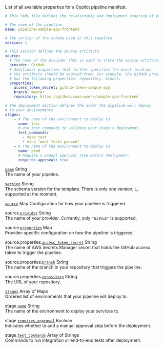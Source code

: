 List of all available properties for a Copilot pipeline manifest.
```yaml
# This YAML file defines the relationship and deployment ordering of your environments.

# The name of the pipeline
name: pipeline-sample-app-frontend

# The version of the schema used in this template
version: 1

# This section defines the source artifacts.
source:
  # The name of the provider that is used to store the source artifacts.
  provider: GitHub
  # Additional properties that further specifies the exact location
  # the artifacts should be sourced from. For example, the GitHub provider
  # has the following properties: repository, branch.
  properties:
    access_token_secret: github-token-sample-app
    branch: master
    repository: https://github.com/<user>/sample-app-frontend

# The deployment section defines the order the pipeline will deploy
# to your environments.
stages:
    - # The name of the environment to deploy to.
      name: test
      # Use test commands to validate your stage's deployment.
      test_commands:
        - make test
        - echo "woo! Tests passed"
    - # The name of the environment to deploy to.
      name: prod
      # Require a manual approval step before deployment.
      requires_approval: true
```
<a id="name" href="#name" class="field">`name`</a> <span class="type">String</span>  
The name of your pipeline.   

<div class="separator"></div>

<a id="version" href="#version" class="field">`version`</a> <span class="type">String</span>  
The schema version for the template. There is only one version, `1`, supported at the moment.

<div class="separator"></div>

<a id="source" href="#source" class="field">`source`</a> <span class="type">Map</span> 
Configuration for how your pipeline is triggered.

<span class="parent-field">source.</span><a id="source-provider" href="#source-provider" class="field">`provider`</a> <span class="type">String</span>  
The name of your provider. Currently, only `"GitHub"` is supported.

<span class="parent-field">source.</span><a id="source-properties" href="#source-properties" class="field">`properties`</a> <span class="type">Map</span>  
Provider-specific configuration on how the pipeline is triggered.

<span class="parent-field">source.properties.</span><a id="source-properties-ats" href="#source-properties-ats" class="field">`access_token_secret`</a> <span class="type">String</span>  
The name of AWS Secrets Manager secret that holds the GitHub access token to trigger the pipeline.

<span class="parent-field">source.properties.</span><a id="source-properties-branch" href="#source-properties-branch" class="field">`branch`</a> <span class="type">String</span>  
The name of the branch in your repository that triggers the pipeline.

<span class="parent-field">source.properties.</span><a id="source-properties-repository" href="#source-properties-repository" class="field">`repository`</a> <span class="type">String</span>  
The URL of your repository.

<div class="separator"></div>

<a id="stages" href="#stages" class="field">`stages`</a> <span class="type">Array of Maps</span>  
Ordered list of environments that your pipeline will deploy to.

<span class="parent-field">stage.</span><a id="stage-name" href="#stage-name" class="field">`name`</a> <span class="type">String</span>  
The name of the environment to deploy your services to.

<span class="parent-field">stage.</span><a id="stage-approval" href="#stage-approval" class="field">`requires_approval`</a> <span class="type">Boolean</span>   
Indicates whether to add a manual approval step before the deployment.

<span class="parent-field">stage.</span><a id="stage-test-cmds" href="#stage-test-cmds" class="field">`test_commands`</a> <span class="type">Array of Strings</span>   
Commands to run integration or end-to-end tests after deployment.  

